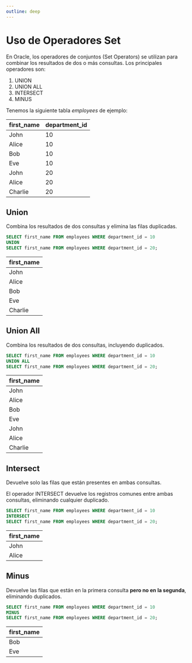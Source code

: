```yaml
---
outline: deep
---
```


# Uso de Operadores Set

En Oracle, los operadores de conjuntos (Set Operators) se utilizan para combinar los resultados de dos o más consultas. Los principales operadores son:

1. UNION
2. UNION ALL
3. INTERSECT
4. MINUS


Tenemos la siguiente tabla *employees* de ejemplo:

|first_name	|department_id|
|-----------|-------------|
|John       |10           |
|Alice      |10           |
|Bob        |10           |
|Eve        |10           |
|John       |20           |
|Alice      |20           |
|Charlie    |20           |


## Union

Combina los resultados de dos consultas y elimina las filas duplicadas.

```sql
SELECT first_name FROM employees WHERE department_id = 10
UNION
SELECT first_name FROM employees WHERE department_id = 20;
```

|first_name |
|-----------|
|John       |
|Alice      |
|Bob        |
|Eve        |
|Charlie    |



## Union All

Combina los resultados de dos consultas, incluyendo duplicados.

```sql
SELECT first_name FROM employees WHERE department_id = 10
UNION ALL
SELECT first_name FROM employees WHERE department_id = 20;
```

|first_name |
|-----------|
|John       |
|Alice      |
|Bob        |
|Eve        |
|John       |
|Alice      |
|Charlie    |


## Intersect

Devuelve solo las filas que están presentes en ambas consultas.

El operador INTERSECT devuelve los registros comunes entre ambas consultas, eliminando cualquier duplicado.

```sql
SELECT first_name FROM employees WHERE department_id = 10
INTERSECT
SELECT first_name FROM employees WHERE department_id = 20;
```

|first_name |
|-----------|
|John       |
|Alice      |


## Minus

Devuelve las filas que están en la primera consulta **pero no en la segunda**, eliminando duplicados.

```sql
SELECT first_name FROM employees WHERE department_id = 10
MINUS
SELECT first_name FROM employees WHERE department_id = 20;
```

|first_name |
|-----------|
|Bob        |
|Eve        |
